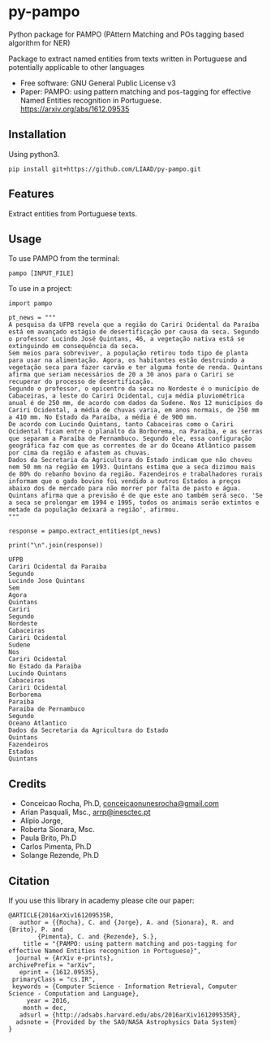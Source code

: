 # py-pampo
Python package for PAMPO (PAttern Matching and POs tagging based algorithm for NER)

Package to extract named entities from texts written in Portuguese and potentially applicable to other languages

* Free software: GNU General Public License v3
* Paper: PAMPO: using pattern matching and pos-tagging for effective Named Entities recognition in Portuguese.
https://arxiv.org/abs/1612.09535

## Installation
Using python3.

	pip install git+https://github.com/LIAAD/py-pampo.git

## Features
Extract entities from Portuguese texts.

## Usage

To use PAMPO from the terminal:

	pampo [INPUT_FILE]

To use in a project:

	import pampo

	pt_news = """
	A pesquisa da UFPB revela que a região do Cariri Ocidental da Paraíba está em avançado estágio de desertificação por causa da seca. Segundo o professor Lucindo José Quintans, 46, a vegetação nativa está se extinguindo em consequência da seca.
	Sem meios para sobreviver, a população retirou todo tipo de planta para usar na alimentação. Agora, os habitantes estão destruindo a vegetação seca para fazer carvão e ter alguma fonte de renda. Quintans afirma que seriam necessários de 20 a 30 anos para o Cariri se recuperar do processo de desertificação.
	Segundo o professor, o epicentro da seca no Nordeste é o município de Cabaceiras, a leste do Cariri Ocidental, cuja média pluviométrica anual é de 250 mm, de acordo com dados da Sudene. Nos 12 municípios do Cariri Ocidental, a média de chuvas varia, em anos normais, de 250 mm a 410 mm. No Estado da Paraíba, a média é de 900 mm.
	De acordo com Lucindo Quintans, tanto Cabaceiras como o Cariri Ocidental ficam entre o planalto da Borborema, na Paraíba, e as serras que separam a Paraíba de Pernambuco. Segundo ele, essa configuração geográfica faz com que as correntes de ar do Oceano Atlântico passem por cima da região e afastem as chuvas.
	Dados da Secretaria da Agricultura do Estado indicam que não choveu nem 50 mm na região em 1993. Quintans estima que a seca dizimou mais de 80% do rebanho bovino da região. Fazendeiros e trabalhadores rurais informam que o gado bovino foi vendido a outros Estados a preços abaixo dos de mercado para não morrer por falta de pasto e água.
	Quintans afirma que a previsão é de que este ano também será seco. 'Se a seca se prolongar em 1994 e 1995, todos os animais serão extintos e metade da população deixará a região', afirmou.
	"""

	response = pampo.extract_entities(pt_news)

	print("\n".join(response))

	UFPB
	Cariri Ocidental da Paraiba
	Segundo
	Lucindo Jose Quintans
	Sem
	Agora
	Quintans
	Cariri
	Segundo
	Nordeste
	Cabaceiras
	Cariri Ocidental
	Sudene
	Nos
	Cariri Ocidental
	No Estado da Paraiba
	Lucindo Quintans
	Cabaceiras
	Cariri Ocidental
	Borborema
	Paraiba
	Paraiba de Pernambuco
	Segundo
	Oceano Atlantico
	Dados da Secretaria da Agricultura do Estado
	Quintans
	Fazendeiros
	Estados
	Quintans

## Credits
- Conceicao Rocha, Ph.D, conceicaonunesrocha@gmail.com
- Arian Pasquali, Msc., arrp@inesctec.pt
- Alípio Jorge,
- Roberta Sionara, Msc.
- Paula Brito, Ph.D
- Carlos Pimenta, Ph.D
- Solange Rezende, Ph.D

## Citation
If you use this library in academy please cite our paper:

	@ARTICLE{2016arXiv161209535R,
	   author = {{Rocha}, C. and {Jorge}, A. and {Sionara}, R. and {Brito}, P. and
	        {Pimenta}, C. and {Rezende}, S.},
	    title = "{PAMPO: using pattern matching and pos-tagging for effective Named Entities recognition in Portuguese}",
	  journal = {ArXiv e-prints},
	archivePrefix = "arXiv",
	   eprint = {1612.09535},
	 primaryClass = "cs.IR",
	 keywords = {Computer Science - Information Retrieval, Computer Science - Computation and Language},
	     year = 2016,
	    month = dec,
	   adsurl = {http://adsabs.harvard.edu/abs/2016arXiv161209535R},
	  adsnote = {Provided by the SAO/NASA Astrophysics Data System}
	}	
